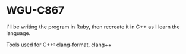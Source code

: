 # WGU-C867
I'll be writing the program in Ruby, then recreate it in C++ as I learn the language. 

Tools used for C++: clang-format, clang++